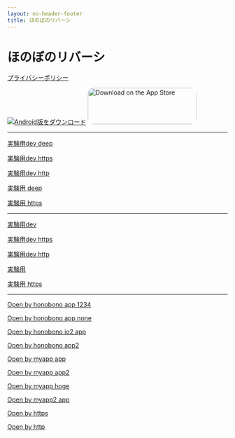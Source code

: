 ```yaml
---
layout: no-header-footer
title: ほのぼのリバーシ
---
```

# ほのぼのリバーシ

[プライバシーポリシー](privacy.md)


[![Android版をダウンロード](https://play.google.com/intl/en_us/badges/static/images/badges/ja_badge_web_generic.png)](https://play.google.com/store/apps/details?id=com.otobou.honoreversi&pcampaignid=pcampaignidMKT-Other-global-all-co-prtnr-py-PartBadge-Mar2515-1)
<a href="https://apps.apple.com/jp/app/%E3%81%BB%E3%81%AE%E3%81%BC%E3%81%AE%E3%83%AA%E3%83%90%E3%83%BC%E3%82%B7/id6502185427?itsct=apps_box_badge&amp;itscg=30200" style="display: inline-block; overflow: hidden; border-radius: 13px; width: 250px; height: 83px;"><img src="https://tools.applemediaservices.com/api/badges/download-on-the-app-store/black/ja-jp?size=250x83&amp;releaseDate=1714867200" alt="Download on the App Store" style="border-radius: 13px; width: 250px; height: 83px;"></a>



-----

<a href="honobono-reversi://i-love-reversi.github.io/quest/2oMwA8LAWvkIcgCSB0Qw">実験用dev deep</a>

<a href="https://i-love-reversi.github.io/quest/2oMwA8LAWvkIcgCSB0Qw">実験用dev https</a>

<a href="http://i-love-reversi.github.io/quest/2oMwA8LAWvkIcgCSB0Qw">実験用dev http</a>

<a href="honobono-reversi://i-love-reversi.github.io/quest/7L39cRQ2p7bIbxHIoqdA">実験用 deep</a>

<a href="https://i-love-reversi.github.io/quest/7L39cRQ2p7bIbxHIoqdA">実験用 https</a>

-----

<a href="honobono-reversi://i-love-reversi.github.io/app/2oMwA8LAWvkIcgCSB0Qw">実験用dev</a>

<a href="https://i-love-reversi.github.io/app/2oMwA8LAWvkIcgCSB0Qw">実験用dev https</a>

<a href="http://i-love-reversi.github.io/app/2oMwA8LAWvkIcgCSB0Qw">実験用dev http</a>

<a href="honobono-reversi://i-love-reversi.github.io/app/7L39cRQ2p7bIbxHIoqdA">実験用</a>

<a href="https://i-love-reversi.github.io/app/7L39cRQ2p7bIbxHIoqdA">実験用 https</a>

-----

<a href="honobono-reversi://i-love-reversi.github.io/app/1234">Open by honobono app 1234</a>

<a href="honobono-reversi://i-love-reversi.github.io/app/">Open by honobono app none</a>


<a href="honobono-reversi://i-love-reversi.github.io2/app/1234">Open by honobono io2 app</a>

<a href="honobono-reversi://i-love-reversi.github.io/app2/1234">Open by honobono app2</a>

<a href="myapp://i-love-reversi.github.io/app/1234">Open by myapp app</a>

<a href="myapp://i-love-reversi.github.io/app2/1234">Open by myapp app2</a>

<a href="myapp://i-love-reversi.github.io/hoge/1234">Open by myapp hoge</a>

<a href="myapp2://i-love-reversi.github.io/app/1234">Open by myapp2 app</a>

<a href="https://i-love-reversi.github.io/app/1234">Open by https</a>

<a href="http://i-love-reversi.github.io/app/1234">Open by http</a>

